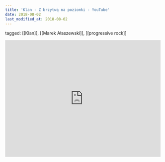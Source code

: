 ```yaml
---
title: 'Klan - Z brzytwą na poziomki - YouTube'
date: 2018-08-02
last_modified_at: 2018-08-02
---
```

tagged: [[Klan]], [[Marek Ałaszewski]], [[progressive rock]]
<iframe allow="accelerometer; autoplay; clipboard-write; encrypted-media; gyroscope; picture-in-picture" allowfullscreen="" frameborder="0" height="375" id="youtube_iframe" src="https://www.youtube.com/embed/KGmBwJ32-tE?feature=oembed&amp;enablejsapi=1&amp;origin=https://safe.txmblr.com&amp;wmode=opaque" width="500"></iframe>
